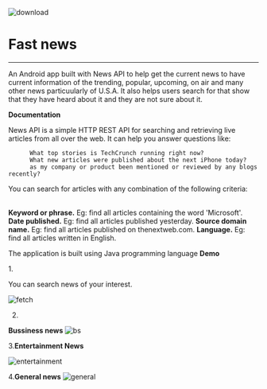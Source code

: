 ![download](https://user-images.githubusercontent.com/108327890/199038622-f5608b4c-0152-49f3-b4cc-4f2644d3e84a.jpeg)
<h1>Fast news</h1>
<hr>
<p> An Android app built with News API to help get the current news to have current information of the trending, popular, upcoming, on air and many other news particuularly of U.S.A.  It also helps users search for that show that they have heard about it and they are not sure about it.</p>

<b>Documentation</b>

<p>News API is a simple HTTP REST API for searching and retrieving live articles from all over the web. It can help you answer questions like:</p>

          What top stories is TechCrunch running right now?
          What new articles were published about the next iPhone today?
          as my company or product been mentioned or reviewed by any blogs recently?
 
<p> You can search for articles with any combination of the following criteria:</p><br/>
             <b> Keyword or phrase.</b> Eg: find all articles containing the word 'Microsoft'.
             <b>  Date published.</b> Eg: find all articles published yesterday.
              <b>Source domain name.</b> Eg: find all articles published on thenextweb.com.
              <b>Language.</b> Eg: find all articles written in English.

<p>The application is built using Java programming language
      <b> Demo</b>
      
1.<p> You can search news of your interest.</p>

 ![fetch](https://user-images.githubusercontent.com/108327890/199043936-5d75d661-ed13-4313-b52c-3e06513c6ece.jpg)    

      
2.
<b>Bussiness news</b>
![bs](https://user-images.githubusercontent.com/108327890/199043350-6a6345a8-8590-488e-9073-0ce0a6b41362.jpg)

3.<b>Entertainment News</b>

![entertainment](https://user-images.githubusercontent.com/108327890/199045932-5ea38ec6-557b-47dd-bf3f-75eea01f71bf.jpg)

4.<b>General news</b> 
![general](https://user-images.githubusercontent.com/108327890/199046078-eda44fac-e4a1-48bf-a69b-908087ee5df7.jpg)

